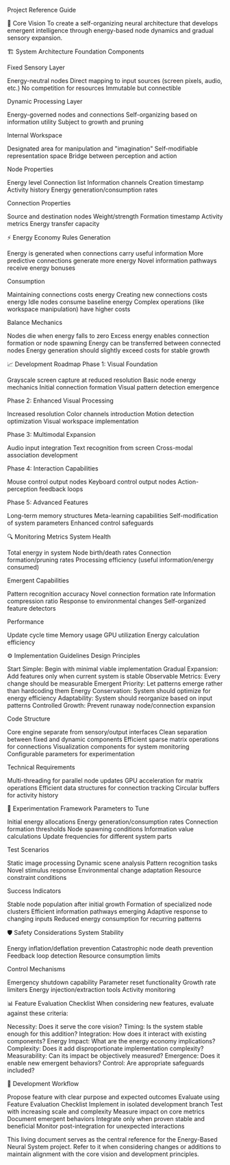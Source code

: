 Project Reference Guide

🎯 Core Vision
To create a self-organizing neural architecture that develops emergent intelligence through energy-based node dynamics and gradual sensory expansion.

🏗️ System Architecture
Foundation Components

Fixed Sensory Layer

Energy-neutral nodes
Direct mapping to input sources (screen pixels, audio, etc.)
No competition for resources
Immutable but connectible


Dynamic Processing Layer

Energy-governed nodes and connections
Self-organizing based on information utility
Subject to growth and pruning


Internal Workspace

Designated area for manipulation and "imagination"
Self-modifiable representation space
Bridge between perception and action



Node Properties

Energy level
Connection list
Information channels
Creation timestamp
Activity history
Energy generation/consumption rates

Connection Properties

Source and destination nodes
Weight/strength
Formation timestamp
Activity metrics
Energy transfer capacity


⚡ Energy Economy Rules
Generation

Energy is generated when connections carry useful information
More predictive connections generate more energy
Novel information pathways receive energy bonuses

Consumption

Maintaining connections costs energy
Creating new connections costs energy
Idle nodes consume baseline energy
Complex operations (like workspace manipulation) have higher costs

Balance Mechanics

Nodes die when energy falls to zero
Excess energy enables connection formation or node spawning
Energy can be transferred between connected nodes
Energy generation should slightly exceed costs for stable growth


📈 Development Roadmap
Phase 1: Visual Foundation

 Grayscale screen capture at reduced resolution
 Basic node energy mechanics
 Initial connection formation
 Visual pattern detection emergence

Phase 2: Enhanced Visual Processing

 Increased resolution
 Color channels introduction
 Motion detection optimization
 Visual workspace implementation

Phase 3: Multimodal Expansion

 Audio input integration
 Text recognition from screen
 Cross-modal association development

Phase 4: Interaction Capabilities

 Mouse control output nodes
 Keyboard control output nodes
 Action-perception feedback loops

Phase 5: Advanced Features

 Long-term memory structures
 Meta-learning capabilities
 Self-modification of system parameters
 Enhanced control safeguards


🔍 Monitoring Metrics
System Health

Total energy in system
Node birth/death rates
Connection formation/pruning rates
Processing efficiency (useful information/energy consumed)

Emergent Capabilities

Pattern recognition accuracy
Novel connection formation rate
Information compression ratio
Response to environmental changes
Self-organized feature detectors

Performance

Update cycle time
Memory usage
GPU utilization
Energy calculation efficiency


⚙️ Implementation Guidelines
Design Principles

Start Simple: Begin with minimal viable implementation
Gradual Expansion: Add features only when current system is stable
Observable Metrics: Every change should be measurable
Emergent Priority: Let patterns emerge rather than hardcoding them
Energy Conservation: System should optimize for energy efficiency
Adaptability: System should reorganize based on input patterns
Controlled Growth: Prevent runaway node/connection expansion

Code Structure

Core engine separate from sensory/output interfaces
Clean separation between fixed and dynamic components
Efficient sparse matrix operations for connections
Visualization components for system monitoring
Configurable parameters for experimentation

Technical Requirements

Multi-threading for parallel node updates
GPU acceleration for matrix operations
Efficient data structures for connection tracking
Circular buffers for activity history


🧪 Experimentation Framework
Parameters to Tune

Initial energy allocations
Energy generation/consumption rates
Connection formation thresholds
Node spawning conditions
Information value calculations
Update frequencies for different system parts

Test Scenarios

Static image processing
Dynamic scene analysis
Pattern recognition tasks
Novel stimulus response
Environmental change adaptation
Resource constraint conditions

Success Indicators

Stable node population after initial growth
Formation of specialized node clusters
Efficient information pathways emerging
Adaptive response to changing inputs
Reduced energy consumption for recurring patterns


🛡️ Safety Considerations
System Stability

Energy inflation/deflation prevention
Catastrophic node death prevention
Feedback loop detection
Resource consumption limits

Control Mechanisms

Emergency shutdown capability
Parameter reset functionality
Growth rate limiters
Energy injection/extraction tools
Activity monitoring


📊 Feature Evaluation Checklist
When considering new features, evaluate against these criteria:

Necessity: Does it serve the core vision?
Timing: Is the system stable enough for this addition?
Integration: How does it interact with existing components?
Energy Impact: What are the energy economy implications?
Complexity: Does it add disproportionate implementation complexity?
Measurability: Can its impact be objectively measured?
Emergence: Does it enable new emergent behaviors?
Control: Are appropriate safeguards included?


🔄 Development Workflow

Propose feature with clear purpose and expected outcomes
Evaluate using Feature Evaluation Checklist
Implement in isolated development branch
Test with increasing scale and complexity
Measure impact on core metrics
Document emergent behaviors
Integrate only when proven stable and beneficial
Monitor post-integration for unexpected interactions


This living document serves as the central reference for the Energy-Based Neural System project. Refer to it when considering changes or additions to maintain alignment with the core vision and development principles.
